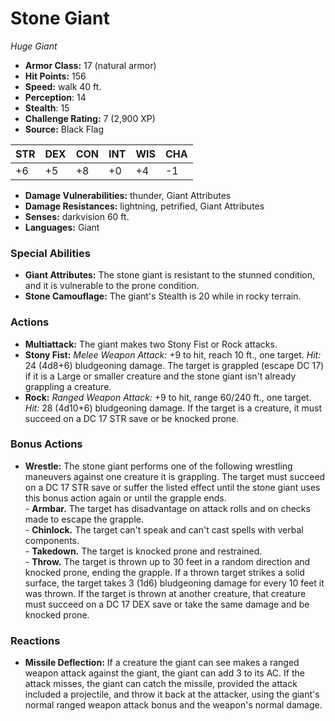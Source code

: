 # Stone Giant

*Huge* *Giant*

- **Armor Class:** 17 (natural armor)
- **Hit Points:** 156 
- **Speed:** walk 40 ft.
- **Perception**: 14
- **Stealth**: 15
- **Challenge Rating:** 7 (2,900 XP)
- **Source:** Black Flag

| STR | DEX | CON | INT | WIS | CHA |
| --- | --- | --- | --- | --- | --- |
| +6 | +5 | +8 | +0 | +4 | -1 |

- **Damage Vulnerabilities:** thunder, Giant Attributes
- **Damage Resistances:** lightning, petrified, Giant Attributes
- **Senses:** darkvision 60 ft.
- **Languages:** Giant

### Special Abilities

- **Giant Attributes:** The stone giant is resistant to the stunned condition, and it is vulnerable to the prone condition.
- **Stone Camouflage:** The giant's Stealth is 20 while in rocky terrain.

### Actions

- **Multiattack:** The giant makes two Stony Fist or Rock attacks.
- **Stony Fist:** _Melee Weapon Attack:_ +9 to hit, reach 10 ft., one target. _Hit:_ 24 (4d8+6) bludgeoning damage. The target is grappled (escape DC 17) if it is a Large or smaller creature and the stone giant isn't already grappling a creature.
- **Rock:** _Ranged Weapon Attack:_ +9 to hit, range 60/240 ft., one target. _Hit:_ 28 (4d10+6) bludgeoning damage. If the target is a creature, it must succeed on a DC 17 STR save or be knocked prone.

### Bonus Actions

- **Wrestle:** The stone giant performs one of the following wrestling maneuvers against one creature it is grappling. The target must succeed on a DC 17 STR save or suffer the listed effect until the stone giant uses this bonus action again or until the grapple ends.<br>- **Armbar.** The target has disadvantage on attack rolls and on checks made to escape the grapple.<br>- **Chinlock.** The target can't speak and can't cast spells with verbal components.<br>- **Takedown.** The target is knocked prone and restrained.<br>- **Throw.** The target is thrown up to 30 feet in a random direction and knocked prone, ending the grapple. If a thrown target strikes a solid surface, the target takes 3 (1d6) bludgeoning damage for every 10 feet it was thrown. If the target is thrown at another creature, that creature must succeed on a DC 17 DEX save or take the same damage and be knocked prone.

### Reactions

- **Missile Deflection:** If a creature the giant can see makes a ranged weapon attack against the giant, the giant can add 3 to its AC. If the attack misses, the giant can catch the missile, provided the attack included a projectile, and throw it back at the attacker, using the giant's normal ranged weapon attack bonus and the weapon's normal damage.
